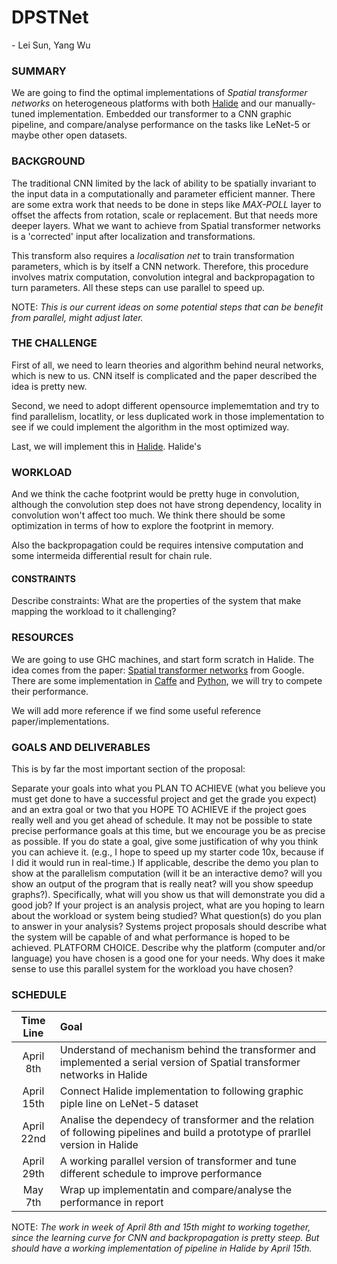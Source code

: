 # DPSTNet
\- Lei Sun, Yang Wu

### SUMMARY
We are going to find the optimal implementations of *Spatial transformer networks* on heterogeneous platforms with both [Halide](http://halide-lang.org/) and our manually-tuned implementation. Embedded our transformer to a CNN graphic pipeline, and compare/analyse performance on the tasks like LeNet-5 or maybe other open datasets.

### BACKGROUND
The traditional CNN limited by the lack of ability to be spatially invariant to the input data
in a computationally and parameter efficient manner. There are some extra work that needs to be done in steps like *MAX-POLL* layer to offset the affects from rotation, scale or replacement. But that needs more deeper layers. What we want to achieve from Spatial transformer networks is a 'corrected' input after localization and transformations. 

This transform also requires a *localisation net* to train transformation parameters, which is by itself a CNN network. Therefore, this procedure involves matrix computation, convolution integral and backpropagation to turn parameters. All these steps can use parallel to speed up. 

NOTE: *This is our current ideas on some potential steps that can be benefit from parallel, might adjust later.*

### THE CHALLENGE
First of all, we need to learn theories and algorithm behind neural networks, which is new to us. CNN itself is complicated and the paper described the idea is pretty new.

Second, we need to adopt different opensource implememtation and try to find parallelism, locatlity, or less duplicated work in those implementation to see if we could implement the algorithm in the most optimized way.

Last, we will implement this in [Halide](http://halide-lang.org/). Halide's 

### WORKLOAD
And we think the cache footprint would be pretty huge in convolution, although the convolution step does not have strong dependency, locality in convolution won't affect too much. We think there should be some optimization in terms of how to explore the footprint in memory. 

Also the backpropagation could be requires intensive computation and some intermeida differential result for chain rule.

#### CONSTRAINTS
Describe constraints: What are the properties of the system that make mapping the workload to it challenging?

### RESOURCES
We are going to use GHC machines, and start form scratch in Halide. The idea comes from the paper: [Spatial transformer networks](http://arxiv.org/pdf/1506.02025v3.pdf) from Google. There are some implementation in [Caffe](https://github.com/XiaoxiaoGuo/caffe-stn) and [Python](https://github.com/skaae/recurrent-spatial-transformer-code), we will try to compete their performance. 

We will add more reference if we find some useful reference paper/implementations. 

### GOALS AND DELIVERABLES
<!-- Describe the deliverables or goals of your project. -->


This is by far the most important section of the proposal:

Separate your goals into what you PLAN TO ACHIEVE (what you believe you must get done to have a successful project and get the grade you expect) and an extra goal or two that you HOPE TO ACHIEVE if the project goes really well and you get ahead of schedule. It may not be possible to state precise performance goals at this time, but we encourage you be as precise as possible. If you do state a goal, give some justification of why you think you can achieve it. (e.g., I hope to speed up my starter code 10x, because if I did it would run in real-time.)
If applicable, describe the demo you plan to show at the parallelism computation (will it be an interactive demo? will you show an output of the program that is really neat? will you show speedup graphs?). Specifically, what will you show us that will demonstrate you did a good job?
If your project is an analysis project, what are you hoping to learn about the workload or system being studied? What question(s) do you plan to answer in your analysis?
Systems project proposals should describe what the system will be capable of and what performance is hoped to be achieved.
PLATFORM CHOICE. Describe why the platform (computer and/or language) you have chosen is a good one for your needs. Why does it make sense to use this parallel system for the workload you have chosen?

### SCHEDULE

| Time Line  | Goal          | 
|:----------:|:--------------| 
| April 8th  | Understand of mechanism behind the transformer and implemented a serial version of Spatial transformer networks in Halide | 
| April 15th | Connect Halide implementation to following graphic piple line on LeNet-5 dataset| 
| April 22nd | Analise the dependecy of transformer and the relation of following pipelines and build a prototype of prarllel version in Halide |
| April 29th | A working parallel version of transformer and tune different schedule to improve performance |
| May 7th    | Wrap up implementatin and compare/analyse the performance in report |

NOTE: *The work in week of April 8th and 15th might to working together, since the learning curve for CNN and backpropagation is pretty steep. But should have a working implementation of pipeline in Halide by April 15th.*
